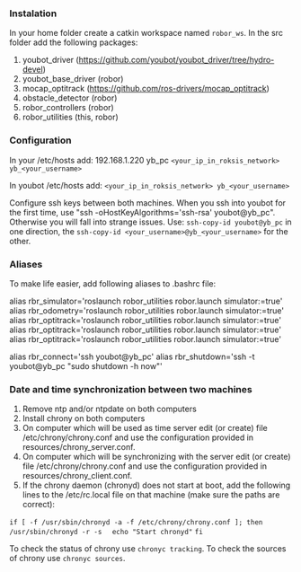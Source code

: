 ### Instalation

In your home folder create a catkin workspace named `robor_ws`. In the src folder add the following packages:

1. youbot_driver (https://github.com/youbot/youbot_driver/tree/hydro-devel)
2. youbot_base_driver (robor)
3. mocap_optitrack (https://github.com/ros-drivers/mocap_optitrack)
4. obstacle_detector (robor)
5. robor_controllers (robor)
6. robor_utilities (this, robor)

### Configuration

In your /etc/hosts add:
192.168.1.220   yb_pc
`<your_ip_in_roksis_network> yb_<your_username>`

In youbot /etc/hosts add:
`<your_ip_in_roksis_network> yb_<your_username>`

Configure ssh keys between both machines. When you ssh into youbot for the first time, use "ssh -oHostKeyAlgorithms='ssh-rsa' youbot@yb_pc". Otherwise you will fall into strange issues. Use:
`ssh-copy-id youbot@yb_pc`
in one direction, the 
`ssh-copy-id <your_username>@yb_<your_username>`
for the other.

### Aliases

To make life easier, add following aliases to .bashrc file:

alias rbr_simulator='roslaunch robor_utilities robor.launch simulator:=true'
alias rbr_odometry='roslaunch robor_utilities robor.launch simulator:=true'
alias rbr_optitrack='roslaunch robor_utilities robor.launch simulator:=true'
alias rbr_optitrack='roslaunch robor_utilities robor.launch simulator:=true'
alias rbr_optitrack='roslaunch robor_utilities robor.launch simulator:=true'

alias rbr_connect='ssh youbot@yb_pc'
alias rbr_shutdown='ssh -t youbot@yb_pc "sudo shutdown -h now"'

### Date and time synchronization between two machines

1. Remove ntp and/or ntpdate on both computers
2. Install chrony on both computers
3. On computer which will be used as time server edit (or create) file /etc/chrony/chrony.conf and use the configuration provided in resources/chrony_server.conf.
4. On computer which will be synchronizing with the server edit (or create) file /etc/chrony/chrony.conf and use the configuration provided in resources/chrony_client.conf.
5. If the chrony daemon (chronyd) does not start at boot, add the following lines to the /etc/rc.local file on that machine (make sure the paths are correct):

`if [ -f /usr/sbin/chronyd -a -f /etc/chrony/chrony.conf ]; then`
`  /usr/sbin/chronyd -r -s`
`  echo "Start chronyd"`
`fi`

To check the status of chrony use `chronyc tracking`. To check the sources of chrony use `chronyc sources`.
